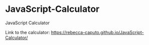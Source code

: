 # JavaScript-Calculator
JavaScript Calculator

Link to the calculator: https://rebecca-caputo.github.io/JavaScript-Calculator/
